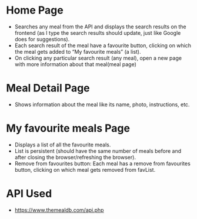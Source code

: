 # Home Page
- Searches any meal from the API and displays the search results on the frontend (as I type the search results should update, just like Google does for suggestions).
- Each search result of the meal  have a favourite button, clicking on which the meal gets  added to “My favourite meals” (a list).
- On clicking any particular search result (any meal), open a new page with more information about that meal(meal page)

# Meal Detail Page
- Shows information about the meal like its name, photo, instructions, etc.

# My favourite meals Page
- Displays a list of all the favourite meals.
- List is persistent (should have the same number of meals before and after closing the browser/refreshing the browser).
- Remove from favourites button: Each meal has a remove from favourites button, clicking on which meal gets removed from favList.

# API Used
- https://www.themealdb.com/api.php


